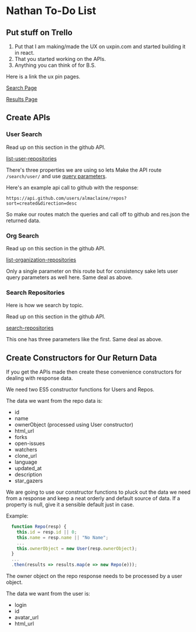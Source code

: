 # Nathan To-Do List

## Put stuff on Trello

1. Put that I am making/made the UX on uxpin.com and started building it in react.
2. That you started working on the APIs.
3. Anything you can think of for B.S.

Here is a link the ux pin pages.

[Search Page](https://preview.uxpin.com/92538e18b34858ff45fe1ab09e861161be9f7a19#/pages/77496090/simulate/no-panels?mode=i)

[Results Page](https://preview.uxpin.com/92538e18b34858ff45fe1ab09e861161be9f7a19#/pages/77559299/simulate/no-panels?mode=i)

## Create APIs

### User Search

Read up on this section in the github API.

[list-user-repositories](https://developer.github.com/v3/repos/#list-user-repositories)

There's three properties we are using so lets Make the API route `/search/user/`
and use [query parameters](http://expressjs.com/en/api.html#req.query).

Here's an example api call to github with the response:

`https://api.github.com/users/almaclaine/repos?sort=created&direction=desc`

So make our routes match the queries and call off to github and
res.json the returned data.

### Org Search

Read up on this section in the github API.

[list-organization-repositories](https://developer.github.com/v3/repos/#list-organization-repositories)

Only a single parameter on this route but for consistency sake lets
user query parameters as well here. Same deal as above.

### Search Repositories

Here is how we search by topic.

Read up on this section in the github API.

[search-repositories](https://developer.github.com/v3/repos/#list-organization-repositories)

This one has three parameters like the first. Same deal as above.

## Create Constructors for Our Return Data

If you get the APIs made then create these convenience constructors
for dealing with response data.

We need two ES5 constructor functions for Users and Repos.

The data we want from the repo data is:

- id
- name
- ownerObject (processed using User constructor)
- html_url
- forks
- open-issues
- watchers
- clone_url
- language
- updated_at
- description
- star_gazers

We are going to use our constructor functions to pluck out the data
we need from a response and keep a neat orderly and default source of
data. If a property is null, give it a sensible default just in case.

Example:
```javascript
  function Repo(resp) {
    this.id = resp.id || 0;
    this.name = resp.name || "No Name";
    ...
    this.ownerObject = new User(resp.ownerObject);
  }
  ...
  .then(results => results.map(e => new Repo(e)));
```

The owner object on the repo response needs to be processed by
a user object.

The data we want from the user is:

- login
- id
- avatar_url
- html_url